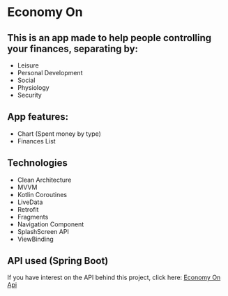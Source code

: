 # Economy On

## This is an app made to help people controlling your finances, separating by:

- Leisure
- Personal Development
- Social
- Physiology
- Security

## App features:

- Chart (Spent money by type)
- Finances List

## Technologies

- Clean Architecture
- MVVM
- Kotlin Coroutines
- LiveData
- Retrofit
- Fragments
- Navigation Component
- SplashScreen API
- ViewBinding

## API used (Spring Boot)

If you have interest on the API behind this project, click here: [Economy On Api](https://github.com/patrick-jk/economy-on-api)

